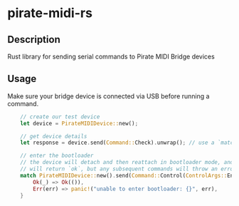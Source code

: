 # pirate-midi-rs



## Description

Rust library for sending serial commands to Pirate MIDI Bridge devices

## Usage

Make sure your bridge device is connected via USB before running a command.

```rust
    // create our test device
    let device = PirateMIDIDevice::new();

    // get device details
    let response = device.send(Command::Check).unwrap(); // use a `match` instead of `.unwrap()`

    // enter the bootloader
    // the device will detach and then reattach in bootloader mode, and the serial port will no longer be available.
    // will return `ok`, but any subsequent commands will throw an error
    match PirateMIDIDevice::new().send(Command::Control(ControlArgs::EnterBootloader)) {
        Ok(_) => Ok(()),
        Err(err) => panic!("unable to enter bootloader: {}", err),
    }
```